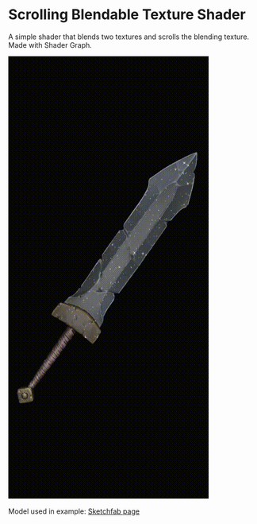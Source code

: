 # Scrolling Blendable Texture Shader
A simple shader that blends two textures and scrolls the blending texture. Made with Shader Graph.

![Star Sword](https://github.com/muhammeto/Scrolling-Blendable-Texture-Shader/blob/main/star%20sword.gif)

Model used in example: [Sketchfab page](https://sketchfab.com/3d-models/sword-test-ef52c640195b4735a01411ad3d6a45da)
